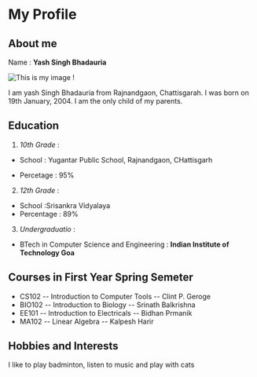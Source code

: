 # My Profile
## About me

Name : **Yash Singh Bhadauria**

![ This is my image !](https://img.freepik.com/free-vector/it-takes-two-tango-idiom_1308-17930.jpg?w=900&t=st=1682403112~exp=1682403712~hmac=2889daec0ef012c6e2f89adda180e92ff1d5544be372ded4fc9c6c9be487f49c)

I am yash Singh Bhadauria from Rajnandgaon, Chattisgarah. I was born on 19th January, 2004. I am the only child of my parents.

## Education
1. *10th Grade* :

  - School : Yugantar Public School, Rajnandgaon, CHattisgarh
  
  - Percetage : 95%
2. *12th Grade* :
  - School :Srisankra Vidyalaya
  - Percentage : 89%

3. *Undergraduatio* :
  - BTech in Computer Science and Engineering : **Indian Institute of Technology Goa**

## Courses in First Year Spring Semeter
- CS102  --  Introduction to Computer Tools   --   Clint P. Geroge
- BIO102  -- Introduction to Biology   --          Srinath Balkrishna
- EE101  --  Introduction to Electricals     --    Bidhan Prmanik
- MA102  --  Linear Algebra         --             Kalpesh Harir

## Hobbies and Interests
I like to play badminton, listen to music and play with cats 
